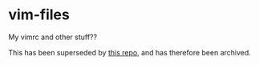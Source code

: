 # vim-files

My vimrc and other stuff??

This has been superseded by [this repo](https://github.com/IllIIIllI/.dotfiles), and has therefore been archived.
